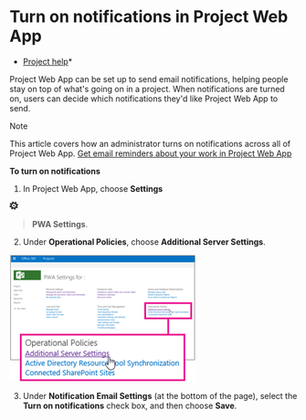 
# Turn on notifications in Project Web App

 * [Project help](afac1e38-1219-4a88-bd22-81534778d528.md)* 
  
    
    

Project Web App can be set up to send email notifications, helping people stay on top of what's going on in a project. When notifications are turned on, users can decide which notifications they'd like Project Web App to send.
> [!NOTE]
> This article covers how an administrator turns on notifications across all of Project Web App.  [Get email reminders about your work in Project Web App](2372c181-1c98-416a-9306-ac28f027334b.md)
  
    
    

 **To turn on notifications**
1. In Project Web App, choose **Settings**
  
    
    
![Settings (Gear icon)](images/3230fc19-41c8-41a6-a48c-0c482d23e20f.png)
  
    
    
 > **PWA Settings**.
    
  
2. Under **Operational Policies**, choose **Additional Server Settings**.
    
    
  
    
    
![Additional Server Settings](images/dfdb2807-b9b7-407b-a5f1-f848e53f83b0.png)
  
    
    

  
    
    

  
    
    

    
  
3. Under **Notification Email Settings** (at the bottom of the page), select the **Turn on notifications** check box, and then choose **Save**.
    
  
